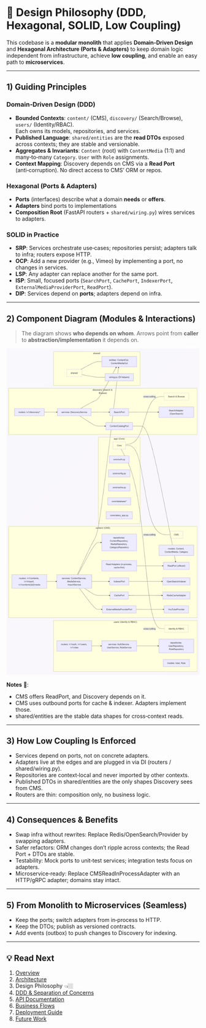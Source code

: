 # 🧭 Design Philosophy (DDD, Hexagonal, SOLID, Low Coupling)

This codebase is a **modular monolith** that applies **Domain‑Driven Design** and **Hexagonal Architecture (Ports & Adapters)** to keep domain logic independent from infrastructure, achieve **low coupling**, and enable an easy path to **microservices**.

---

## 1) Guiding Principles

### Domain‑Driven Design (DDD)
- **Bounded Contexts**: `content/` (CMS), `discovery/` (Search/Browse), `users/` (Identity/RBAC).  
  Each owns its models, repositories, and services.
- **Published Language**: `shared/entities` are the **read DTOs** exposed across contexts; they are stable and versionable.
- **Aggregates & Invariants**: `Content` (root) with `ContentMedia` (1:1) and many‑to‑many `Category`. `User` with `Role` assignments.
- **Context Mapping**: Discovery depends on CMS via a **Read Port** (anti‑corruption). No direct access to CMS’ ORM or repos.

### Hexagonal (Ports & Adapters)
- **Ports** (interfaces) describe what a domain **needs** or **offers**.
- **Adapters** bind ports to implementations
- **Composition Root** (FastAPI routers + `shared/wiring.py`) wires services to adapters.

### SOLID in Practice
- **SRP**: Services orchestrate use‑cases; repositories persist; adapters talk to infra; routers expose HTTP.
- **OCP**: Add a new provider (e.g., Vimeo) by implementing a port, no changes in services.
- **LSP**: Any adapter can replace another for the same port.
- **ISP**: Small, focused ports (`SearchPort`, `CachePort`, `IndexerPort`, `ExternalMediaProviderPort`, `ReadPort`).
- **DIP**: Services depend on **ports**; adapters depend on infra.

---

## 2) Component Diagram (Modules & Interactions)

> The diagram shows **who depends on whom**. Arrows point from **caller** to **abstraction/implementation** it depends on.

![images/component_diagram.png](images/component_diagram.png)

**Notes** 📝: 
- CMS offers ReadPort, and Discovery depends on it.
- CMS uses outbound ports for cache & indexer. Adapters implement those.
- shared/entities are the stable data shapes for cross‑context reads.

---

## 3) How Low Coupling Is Enforced

- Services depend on ports, not on concrete adapters.
- Adapters live at the edges and are plugged in via DI (routers / shared/wiring.py).
- Repositories are context‑local and never imported by other contexts.
- Published DTOs in shared/entities are the only shapes Discovery sees from CMS.
- Routers are thin: composition only, no business logic.

--- 

## 4) Consequences & Benefits
- Swap infra without rewrites: Replace Redis/OpenSearch/Provider by swapping adapters.
- Safer refactors: ORM changes don’t ripple across contexts; the Read Port + DTOs are stable.
- Testability: Mock ports to unit‑test services; integration tests focus on adapters.
- Microservice‑ready: Replace CMSReadInProcessAdapter with an HTTP/gRPC adapter; domains stay intact.

---

## 5) From Monolith to Microservices (Seamless)
- Keep the ports; switch adapters from in‑process to HTTP.
- Keep the DTOs; publish as versioned contracts.
- Add events (outbox) to push changes to Discovery for indexing.

---
## 💡 Read Next
1. [Overview](00-Overview.md)
2. [Architecture](01-Architecture.md)
3. Design Philosophy 👈🏼
4. [DDD & Separation of Concerns](03-DDD-and-Separation-of-Concerns.md)
5. [API Documentation](04-API-Documentation.md)
6. [Business Flows](05-Business-Flows.md)
7. [Deployment Guide](06-Deployment.md)
8. [Future Work](07-Future-Work.md)